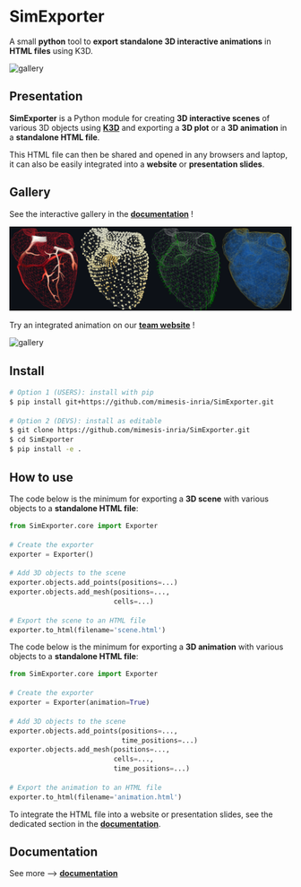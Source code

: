 # SimExporter

A small **python** tool to **export standalone 3D interactive animations** in **HTML files** using K3D.

![gallery](docs/src/_static/gallery.gif)


## Presentation

**SimExporter** is a Python module for creating **3D interactive scenes** of various 3D objects using 
[**K3D**](http://www.k3d-jupyter.org/) and exporting a **3D plot** or a **3D animation** in a **standalone HTML file**.

This HTML file can then be shared and opened in any browsers and laptop, it can also be easily integrated into a
**website** or **presentation slides**.


## Gallery

See the interactive gallery in the [**documentation**](https://mimesis-inria.github.io/SimExporter/) !

![gallery](docs/src/_static/gallery.png)

Try an integrated animation on our [**team website**](https://mimesis.inria.fr/) !

![gallery](docs/src/_static/mimesis_website.gif)


## Install

``` bash
# Option 1 (USERS): install with pip
$ pip install git+https://github.com/mimesis-inria/SimExporter.git

# Option 2 (DEVS): install as editable
$ git clone https://github.com/mimesis-inria/SimExporter.git
$ cd SimExporter
$ pip install -e .
```


## How to use

The code below is the minimum for exporting a **3D scene** with various objects to a **standalone HTML file**: 

``` python
from SimExporter.core import Exporter

# Create the exporter
exporter = Exporter()

# Add 3D objects to the scene
exporter.objects.add_points(positions=...)
exporter.objects.add_mesh(positions=..., 
                          cells=...)

# Export the scene to an HTML file
exporter.to_html(filename='scene.html')
```

The code below is the minimum for exporting a **3D animation** with various objects to a **standalone HTML file**:

``` python
from SimExporter.core import Exporter

# Create the exporter
exporter = Exporter(animation=True)

# Add 3D objects to the scene
exporter.objects.add_points(positions=..., 
                            time_positions=...)
exporter.objects.add_mesh(positions=..., 
                          cells=..., 
                          time_positions=...)

# Export the animation to an HTML file
exporter.to_html(filename='animation.html')                          
```

To integrate the HTML file into a website or presentation slides, see the dedicated section in the 
[**documentation**](https://mimesis-inria.github.io/SimExporter/).


## Documentation

See more ⟶ [**documentation**](https://mimesis-inria.github.io/SimExporter/)
